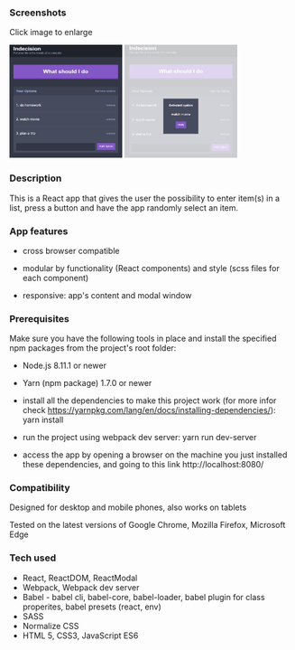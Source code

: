 ### Screenshots

Click image to enlarge

<img src="https://github.com/rpuspana/indecisionApp/blob/master/readme_pics/item-list.PNG" width="200" height="200"> <img src="https://github.com/rpuspana/indecisionApp/blob/master/readme_pics/modal.PNG" width="200" height="200">

### Description

This is a React app that gives the user the possibility to enter item(s) in a list, press a button and have the app randomly select an item.

### App features

- cross browser compatible

- modular by functionality (React components) and style (scss files for each component)

- responsive: app's content and modal window

### Prerequisites

Make sure you have the following tools in place and install the specified npm packages from the project's root folder:

- Node.js 8.11.1 or newer

- Yarn (npm package) 1.7.0 or newer

- install all the dependencies to make this project work (for more infor check https://yarnpkg.com/lang/en/docs/installing-dependencies/): yarn install

- run the project using webpack dev server: yarn run dev-server

- access the app by opening a browser on the machine you just installed these dependencies, and going to this link http://localhost:8080/

### Compatibility

Designed for desktop and mobile phones, also works on tablets

Tested on the latest versions of Google Chrome, Mozilla Firefox, Microsoft Edge

### Tech used

- React, ReactDOM, ReactModal
- Webpack, Webpack dev server
- Babel - babel cli, babel-core, babel-loader, babel plugin for class properites, babel presets (react, env)
- SASS
- Normalize CSS
- HTML 5, CSS3, JavaScript ES6
